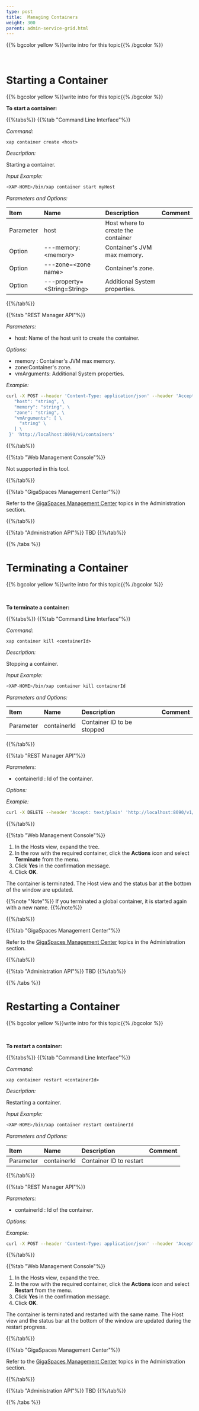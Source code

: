 ```yaml
---
type: post
title:  Managing Containers
weight: 300
parent: admin-service-grid.html
---
```

 
  

{{% bgcolor yellow %}}write intro for this topic{{% /bgcolor %}}

<br>
 
# Starting a Container

{{% bgcolor yellow %}}write intro for this topic{{% /bgcolor %}}

**To start a container:**

{{%tabs%}}
{{%tab "Command Line Interface"%}}

*Command:*

`xap container create <host>`  

*Description:*
 
Starting a container.

*Input Example:*

```bash
<XAP-HOME>/bin/xap container start myHost 
```

 
*Parameters and Options:*

| Item | Name | Description | Comment |
|:-----|:------|:------------|:--------|
|Parameter | host | Host where to create the container| |
|Option    |  ---memory:\<memory\> | Container's JVM max memory.|
|Option    | ---zone=\<zone name\> | Container's zone.|
|Option    |---property=\<String=String\> | Additional System properties.|
 
{{%/tab%}}


{{%tab "REST Manager API"%}}

_Parameters:_<br>

- host: Name of the host unit to create the container.
 

_Options:_<br>

- memory : Container's JVM max memory.<br>
- zone:Container's zone.<br>
- vmArguments: Additional System properties.
 
 
*Example:*<br>
 

```bash
curl -X POST --header 'Content-Type: application/json' --header 'Accept: text/plain' -d '{ \ 
   "host": "string", \ 
   "memory": "string", \ 
   "zone": "string", \ 
   "vmArguments": [ \ 
     "string" \ 
   ] \ 
 }' 'http://localhost:8090/v1/containers'
```
{{%/tab%}}


{{%tab "Web Management Console"%}}

Not supported in this tool.
 
{{%/tab%}}

{{%tab "GigaSpaces Management Center"%}}

Refer to the [GigaSpaces Management Center](./gigaspaces-management-center.html) topics in the Administration section.

{{%/tab%}}


{{%tab "Administration API"%}}
TBD
{{%/tab%}}

{{% /tabs %}}

 
# Terminating a Container

{{% bgcolor yellow %}}write intro for this topic{{% /bgcolor %}}

<br>

**To terminate a container:**

{{%tabs%}}
{{%tab "Command Line Interface"%}}

*Command:*

`xap container kill <containerId>`  

*Description:*
 
Stopping a container.

*Input Example:*

```bash
<XAP-HOME>/bin/xap container kill containerId
```

 
*Parameters and Options:*

| Item | Name | Description | Comment |
|:-----|:------|:------------|:--------|
|Parameter | containerId | Container ID to be stopped| |
 
 
{{%/tab%}}


{{%tab "REST Manager API"%}}

_Parameters:_<br>

- containerId : Id of the container. 

_Options:_<br>

 
*Example:*<br>
 
```bash
curl -X DELETE --header 'Accept: text/plain' 'http://localhost:8090/v1/containers/containerId'
```
{{%/tab%}}


{{%tab "Web Management Console"%}}

1. In the Hosts view, expand the tree.
1. In the row with the required container, click the **Actions** icon and select **Terminate** from the menu. 
1. Click **Yes** in the confirmation message.
1. Click **OK**.

The container is terminated. The Host view and the status bar at the bottom of the window are updated.

{{%note "Note"%}}
If you terminated a global container, it is started again with a new name.
{{%/note%}}

{{%/tab%}}

{{%tab "GigaSpaces Management Center"%}}

Refer to the [GigaSpaces Management Center](./gigaspaces-management-center.html) topics in the Administration section.

{{%/tab%}}


{{%tab "Administration API"%}}
TBD
{{%/tab%}}

{{% /tabs %}}



# Restarting a Container

{{% bgcolor yellow %}}write intro for this topic{{% /bgcolor %}}

<br>

**To restart a container:**

{{%tabs%}}
{{%tab "Command Line Interface"%}}

*Command:*

`xap container restart <containerId>`  

*Description:*
 
Restarting a container.

*Input Example:*

```bash
<XAP-HOME>/bin/xap container restart containerId
```

 
*Parameters and Options:*

| Item | Name | Description | Comment |
|:-----|:------|:------------|:--------|
|Parameter | containerId | Container ID to restart| |
 
{{%/tab%}}


{{%tab "REST Manager API"%}}

_Parameters:_<br>

- containerId : Id of the container. 

_Options:_<br>

 
*Example:*<br>
 
```bash
curl -X POST --header 'Content-Type: application/json' --header 'Accept: text/plain' 'http://localhost:8090/v1/containers/containerId/restart'
```
{{%/tab%}}


{{%tab "Web Management Console"%}}

1. In the Hosts view, expand the tree.
1. In the row with the required container, click the **Actions** icon and select **Restart** from the menu. 
1. Click **Yes** in the confirmation message.
1. Click **OK**. 

The container is terminated and restarted with the same name. The Host view and the status bar at the bottom of the window are updated during the restart progress.

{{%/tab%}}

{{%tab "GigaSpaces Management Center"%}}

Refer to the [GigaSpaces Management Center](./gigaspaces-management-center.html) topics in the Administration section.

{{%/tab%}}


{{%tab "Administration API"%}}
TBD
{{%/tab%}}

{{% /tabs %}}